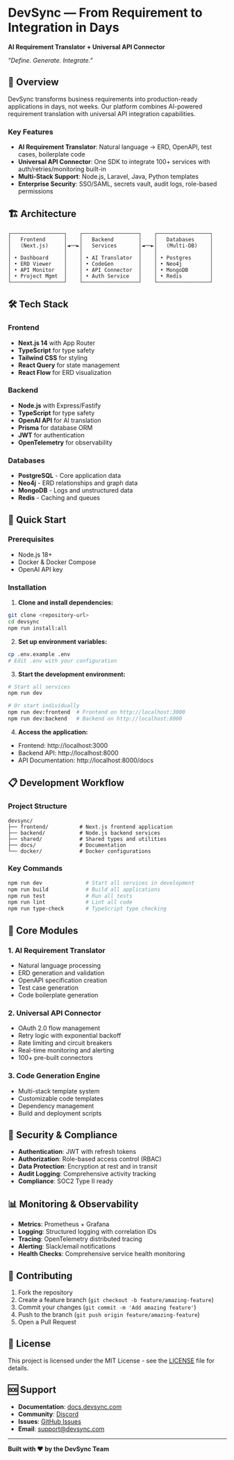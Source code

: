 # DevSync — From Requirement to Integration in Days

**AI Requirement Translator + Universal API Connector**

*"Define. Generate. Integrate."*

## 🚀 Overview

DevSync transforms business requirements into production-ready applications in days, not weeks. Our platform combines AI-powered requirement translation with universal API integration capabilities.

### Key Features

- **AI Requirement Translator**: Natural language → ERD, OpenAPI, test cases, boilerplate code
- **Universal API Connector**: One SDK to integrate 100+ services with auth/retries/monitoring built-in
- **Multi-Stack Support**: Node.js, Laravel, Java, Python templates
- **Enterprise Security**: SSO/SAML, secrets vault, audit logs, role-based permissions

## 🏗️ Architecture

```
┌─────────────────┐    ┌──────────────────┐    ┌─────────────────┐
│   Frontend      │    │   Backend        │    │   Databases     │
│   (Next.js)     │◄──►│   Services       │◄──►│   (Multi-DB)    │
│                 │    │                  │    │                 │
│ • Dashboard     │    │ • AI Translator  │    │ • Postgres      │
│ • ERD Viewer    │    │ • CodeGen        │    │ • Neo4j         │
│ • API Monitor   │    │ • API Connector  │    │ • MongoDB       │
│ • Project Mgmt  │    │ • Auth Service   │    │ • Redis         │
└─────────────────┘    └──────────────────┘    └─────────────────┘
```

## 🛠️ Tech Stack

### Frontend
- **Next.js 14** with App Router
- **TypeScript** for type safety
- **Tailwind CSS** for styling
- **React Query** for state management
- **React Flow** for ERD visualization

### Backend
- **Node.js** with Express/Fastify
- **TypeScript** for type safety
- **OpenAI API** for AI translation
- **Prisma** for database ORM
- **JWT** for authentication
- **OpenTelemetry** for observability

### Databases
- **PostgreSQL** - Core application data
- **Neo4j** - ERD relationships and graph data
- **MongoDB** - Logs and unstructured data
- **Redis** - Caching and queues

## 🚀 Quick Start

### Prerequisites
- Node.js 18+ 
- Docker & Docker Compose
- OpenAI API key

### Installation

1. **Clone and install dependencies:**
```bash
git clone <repository-url>
cd devsync
npm run install:all
```

2. **Set up environment variables:**
```bash
cp .env.example .env
# Edit .env with your configuration
```

3. **Start the development environment:**
```bash
# Start all services
npm run dev

# Or start individually
npm run dev:frontend  # Frontend on http://localhost:3000
npm run dev:backend   # Backend on http://localhost:8000
```

4. **Access the application:**
- Frontend: http://localhost:3000
- Backend API: http://localhost:8000
- API Documentation: http://localhost:8000/docs

## 📋 Development Workflow

### Project Structure
```
devsync/
├── frontend/          # Next.js frontend application
├── backend/           # Node.js backend services
├── shared/            # Shared types and utilities
├── docs/              # Documentation
└── docker/            # Docker configurations
```

### Key Commands
```bash
npm run dev              # Start all services in development
npm run build            # Build all applications
npm run test             # Run all tests
npm run lint             # Lint all code
npm run type-check       # TypeScript type checking
```

## 🎯 Core Modules

### 1. AI Requirement Translator
- Natural language processing
- ERD generation and validation
- OpenAPI specification creation
- Test case generation
- Code boilerplate generation

### 2. Universal API Connector
- OAuth 2.0 flow management
- Retry logic with exponential backoff
- Rate limiting and circuit breakers
- Real-time monitoring and alerting
- 100+ pre-built connectors

### 3. Code Generation Engine
- Multi-stack template system
- Customizable code templates
- Dependency management
- Build and deployment scripts

## 🔐 Security & Compliance

- **Authentication**: JWT with refresh tokens
- **Authorization**: Role-based access control (RBAC)
- **Data Protection**: Encryption at rest and in transit
- **Audit Logging**: Comprehensive activity tracking
- **Compliance**: SOC2 Type II ready

## 📊 Monitoring & Observability

- **Metrics**: Prometheus + Grafana
- **Logging**: Structured logging with correlation IDs
- **Tracing**: OpenTelemetry distributed tracing
- **Alerting**: Slack/email notifications
- **Health Checks**: Comprehensive service health monitoring

## 🤝 Contributing

1. Fork the repository
2. Create a feature branch (`git checkout -b feature/amazing-feature`)
3. Commit your changes (`git commit -m 'Add amazing feature'`)
4. Push to the branch (`git push origin feature/amazing-feature`)
5. Open a Pull Request

## 📄 License

This project is licensed under the MIT License - see the [LICENSE](LICENSE) file for details.

## 🆘 Support

- **Documentation**: [docs.devsync.com](https://docs.devsync.com)
- **Community**: [Discord](https://discord.gg/devsync)
- **Issues**: [GitHub Issues](https://github.com/devsync/issues)
- **Email**: support@devsync.com

---

**Built with ❤️ by the DevSync Team**
